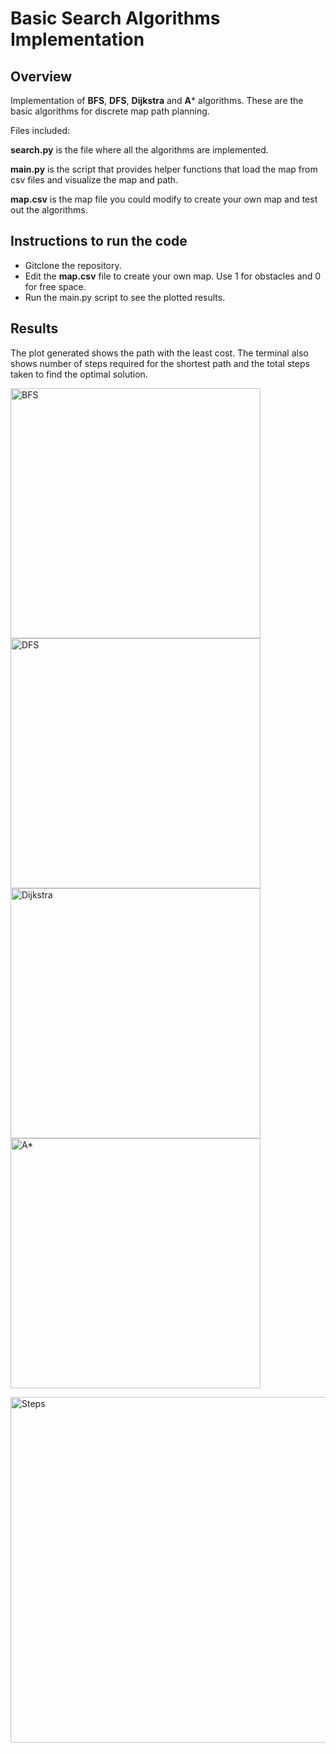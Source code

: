 # Basic Search Algorithms Implementation

## Overview

Implementation of **BFS**, **DFS**, **Dijkstra** and **A*** algorithms. These are the basic algorithms for discrete map path planning. 

Files included:

**search.py** is the file where all the algorithms are implemented.

**main.py** is the script that provides helper functions that load the map from csv files and visualize the map and path.

**map.csv** is the map file you could modify to create your own map and test out the algorithms.

## Instructions to run the code

- Gitclone the repository.
- Edit the **map.csv** file to create your own map. Use 1 for obstacles and 0 for free space.
- Run the main.py script to see the plotted results. 

## Results 
The plot generated shows the path with the least cost. The terminal also shows number of steps required for the shortest path and the total steps taken to find the optimal solution.

<img width="400" height="400" alt="BFS" src="https://user-images.githubusercontent.com/81267080/134203756-21715313-8dcd-4e59-90a0-b00693fc24a3.png">      <img width="400" height="400" alt="DFS" src="https://user-images.githubusercontent.com/81267080/134203755-ce44bebf-22f8-421c-9515-dc7d2ce1c9ae.png">
<img width="400" height="400" alt="Dijkstra" src="https://user-images.githubusercontent.com/81267080/134203754-f13f38b3-c6a5-4a6f-8bac-ed6569ff2619.png">     <img width="400" height="400" alt="A*" src="https://user-images.githubusercontent.com/81267080/134203752-7dc9404b-3d37-4bd9-a510-6829b2b30e46.png">

<img width="553" alt="Steps" src="https://user-images.githubusercontent.com/81267080/134204182-1011c0c2-b70d-4b15-b395-ac7f8cbfb6a1.png">
